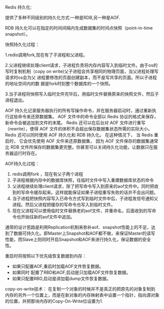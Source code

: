 Redis 持久化:

提供了多种不同级别的持久化方式:一种是RDB,另一种是AOF.

RDB 持久化可以在指定的时间间隔内生成数据集的时间点快照（point-in-time snapshot）。

快照持久化过程：

1.redis调用fork,现在有了子进程和父进程。

2.父进程继续处理client请求，子进程负责将内存内容写入到临时文件。由于os的写时复制机制（copy on write)父子进程会共享相同的物理页面，当父进程处理写请求时os会为父
  进程要修改的页面创建副本，而不是写共享的页面。所以子进程的地址空间内的数 据是fork时刻整个数据库的一个快照。

3.当子进程将快照写入临时文件完毕后，用临时文件替换原来的快照文件，然后子进程退出。


AOF 持久化记录服务器执行的所有写操作命令，并在服务器启动时，通过重新执行这些命令来还原数据集。 AOF 文件中的命令全部以 Redis 协议的格式来保存，新命令会被追加到文件的末尾。 Redis 还可以在后台对 AOF 文件进行重写（rewrite），使得 AOF 文件的体积不会超出保存数据集状态所需的实际大小。Redis 还可以同时使用 AOF 持久化和 RDB 持久化。 在这种情况下， 当 Redis 重启时， 它会优先使用 AOF 文件来还原数据集， 因为 AOF 文件保存的数据集通常比 RDB 文件所保存的数据集更完整。你甚至可以关闭持久化功能，让数据只在服务器运行时存在。

AOF持久化过程：

1. redis调用fork ，现在有父子两个进程
2. 子进程根据内存中的数据库快照，往临时文件中写入重建数据库状态的命令
3. 父进程继续处理client请求，除了把写命令写入到原来的aof文件中。同时把收到的写命令缓存起来。这样就能保证如果子进程重写失败的话并不会出问题。
4. 当子进程把快照内容写入已命令方式写到临时文件中后，子进程发信号通知父进程。然后父进程把缓存的写命令也写入到临时文件。
5. 现在父进程可以使用临时文件替换老的aof文件，并重命名，后面收到的写命令也开始往新的aof文件中追加。


通常的设计思路是利用Replication机制来弥补aof、snapshot性能上的不足，达到了数据可持久化。即Master上Snapshot和AOF都不做，来保证Master的读写性能，而Slave上则同时开启Snapshot和AOF来进行持久化，保证数据的安全性。

重启时将按照以下优先级恢复数据到内存：
 * 如果只配置AOF,重启时加载AOF文件恢复数据。
 * 如果同时 配置了RBD和AOF,启动是只加载AOF文件恢复数据。
 * 如果只配置RBD,启动是讲加载dump文件恢复数据。

copy-on-write技术：
在复制一个对象的时候并不是真正的把原先的对象复制到内存的另外一个位置上，而是在新对象的内存映射表中设置一个指针，指向源对象的位置，并把那块内存的Copy-On-Write位设置为1.

   
